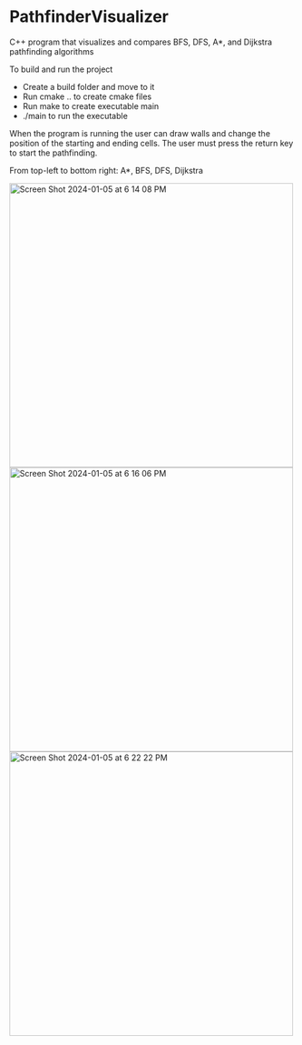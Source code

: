 # PathfinderVisualizer
C++ program that visualizes and compares BFS, DFS, A*, and Dijkstra pathfinding algorithms

To build and run the project
- Create a build folder and move to it
- Run cmake .. to create cmake files
- Run make to create executable main
- ./main to run the executable

When the program is running the user can draw walls and change the position of the starting and ending cells. The user must press the return key to start the pathfinding.

From top-left to bottom right: A*, BFS, DFS, Dijkstra

<img width="500" alt="Screen Shot 2024-01-05 at 6 14 08 PM" src="https://github.com/osher-steel/PathfinderVisualizer/assets/111786194/9cbc7638-0ac9-4122-b930-192d29cae092">
<img width="500" alt="Screen Shot 2024-01-05 at 6 16 06 PM" src="https://github.com/osher-steel/PathfinderVisualizer/assets/111786194/83db67b0-3130-4724-b42c-33a405d5cfcd">
<img width="500" alt="Screen Shot 2024-01-05 at 6 22 22 PM" src="https://github.com/osher-steel/PathfinderVisualizer/assets/111786194/580393ca-577e-4628-ac52-85a55a61864a">




